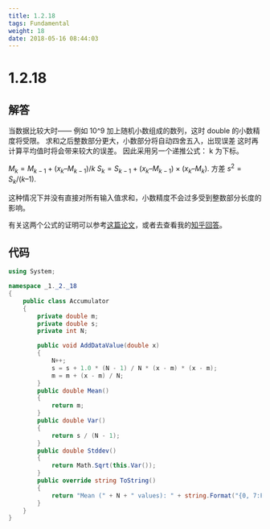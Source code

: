 ```yaml
---
title: 1.2.18
tags: Fundamental
weight: 18
date: 2018-05-16 08:44:03
---
```


# 1.2.18


## 解答

当数据比较大时—— 例如 10^9 加上随机小数组成的数列，这时 double 的小数精度将受限。
求和之后整数部分更大，小数部分将自动四舍五入，出现误差
这时再计算平均值时将会带来较大的误差。
因此采用另一个递推公式：
k 为下标。

$M_k = M_{k-1}+ (x_k – M_{k-1})/k$
$S_k = S_{k-1} + (x_k – M_{k-1})\times(x_k – M_k)$.
方差 $s^2 = S_k/(k – 1)$.

这种情况下并没有直接对所有输入值求和，小数精度不会过多受到整数部分长度的影响。

有关这两个公式的证明可以参考[这篇论文](http://www.tandfonline.com/doi/pdf/10.1080/00401706.1962.10490022?needAccess=true)，或者去查看我的[知乎回答](https://www.zhihu.com/question/59252399/answer/241132917)。

## 代码

```csharp
using System;

namespace _1._2._18
{
    public class Accumulator
    {
        private double m;
        private double s;
        private int N;

        public void AddDataValue(double x)
        {
            N++;
            s = s + 1.0 * (N - 1) / N * (x - m) * (x - m);
            m = m + (x - m) / N;
        }
        public double Mean()
        {
            return m;
        }
        public double Var()
        {
            return s / (N - 1);
        }
        public double Stddev()
        {
            return Math.Sqrt(this.Var());
        }
        public override string ToString()
        {
            return "Mean (" + N + " values): " + string.Format("{0, 7:F5}", Mean());
        }
    }
}
```

